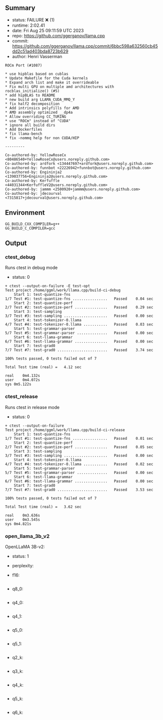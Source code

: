 ## Summary

- status:  FAILURE ❌ (1)
- runtime: 2:02.41
- date:    Fri Aug 25 09:11:59 UTC 2023
- repo:    https://github.com/ggerganov/llama.cpp
- commit:  https://github.com/ggerganov/llama.cpp/commit/6bbc598a632560cb45dd2c51ad403bda8723b629
- author:  Henri Vasserman
```
ROCm Port (#1087)

* use hipblas based on cublas
* Update Makefile for the Cuda kernels
* Expand arch list and make it overrideable
* Fix multi GPU on multiple amd architectures with rocblas_initialize() (#5)
* add hipBLAS to README
* new build arg LLAMA_CUDA_MMQ_Y
* fix half2 decomposition
* Add intrinsics polyfills for AMD
* AMD assembly optimized __dp4a
* Allow overriding CC_TURING
* use "ROCm" instead of "CUDA"
* ignore all build dirs
* Add Dockerfiles
* fix llama-bench
* fix -nommq help for non CUDA/HIP

---------

Co-authored-by: YellowRoseCx <80486540+YellowRoseCx@users.noreply.github.com>
Co-authored-by: ardfork <134447697+ardfork@users.noreply.github.com>
Co-authored-by: funnbot <22226942+funnbot@users.noreply.github.com>
Co-authored-by: Engininja2 <139037756+Engininja2@users.noreply.github.com>
Co-authored-by: Kerfuffle <44031344+KerfuffleV2@users.noreply.github.com>
Co-authored-by: jammm <2500920+jammm@users.noreply.github.com>
Co-authored-by: jdecourval <7315817+jdecourval@users.noreply.github.com>
```

## Environment

```
GG_BUILD_CXX_COMPILER=g++
GG_BUILD_C_COMPILER=gcc
```

## Output

### ctest_debug

Runs ctest in debug mode
- status: 0
```
+ ctest --output-on-failure -E test-opt
Test project /home/ggml/work/llama.cpp/build-ci-debug
    Start 1: test-quantize-fns
1/7 Test #1: test-quantize-fns ................   Passed    0.04 sec
    Start 2: test-quantize-perf
2/7 Test #2: test-quantize-perf ...............   Passed    0.29 sec
    Start 3: test-sampling
3/7 Test #3: test-sampling ....................   Passed    0.00 sec
    Start 4: test-tokenizer-0.llama
4/7 Test #4: test-tokenizer-0.llama ...........   Passed    0.03 sec
    Start 5: test-grammar-parser
5/7 Test #5: test-grammar-parser ..............   Passed    0.00 sec
    Start 6: test-llama-grammar
6/7 Test #6: test-llama-grammar ...............   Passed    0.00 sec
    Start 7: test-grad0
7/7 Test #7: test-grad0 .......................   Passed    3.74 sec

100% tests passed, 0 tests failed out of 7

Total Test time (real) =   4.12 sec

real	0m4.132s
user	0m4.072s
sys	0m5.122s
```

### ctest_release

Runs ctest in release mode
- status: 0
```
+ ctest --output-on-failure
Test project /home/ggml/work/llama.cpp/build-ci-release
    Start 1: test-quantize-fns
1/7 Test #1: test-quantize-fns ................   Passed    0.01 sec
    Start 2: test-quantize-perf
2/7 Test #2: test-quantize-perf ...............   Passed    0.05 sec
    Start 3: test-sampling
3/7 Test #3: test-sampling ....................   Passed    0.00 sec
    Start 4: test-tokenizer-0.llama
4/7 Test #4: test-tokenizer-0.llama ...........   Passed    0.02 sec
    Start 5: test-grammar-parser
5/7 Test #5: test-grammar-parser ..............   Passed    0.00 sec
    Start 6: test-llama-grammar
6/7 Test #6: test-llama-grammar ...............   Passed    0.00 sec
    Start 7: test-grad0
7/7 Test #7: test-grad0 .......................   Passed    3.53 sec

100% tests passed, 0 tests failed out of 7

Total Test time (real) =   3.62 sec

real	0m3.636s
user	0m3.545s
sys	0m4.821s
```
### open_llama_3b_v2

OpenLLaMA 3B-v2:
- status: 1
- perplexity:

- f16: 
```

```
- q8_0:
```

```
- q4_0:
```

```
- q4_1:
```

```
- q5_0:
```

```
- q5_1:
```

```
- q2_k:
```

```
- q3_k:
```

```
- q4_k:
```

```
- q5_k:
```

```
- q6_k:
```

```
